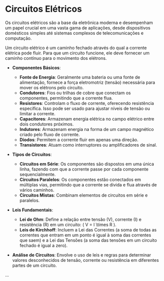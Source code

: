 # Circuitos Elétricos

Os circuitos elétricos são a base da eletrônica moderna e desempenham um papel crucial em uma vasta gama de aplicações, desde dispositivos domésticos simples até sistemas complexos de telecomunicações e computação.

Um circuito elétrico é um caminho fechado através do qual a corrente elétrica pode fluir. Para que um circuito funcione, ele deve fornecer um caminho contínuo para o movimento dos elétrons.

- **Componentes Básicos**:
   - **Fonte de Energia**: Geralmente uma bateria ou uma fonte de alimentação, fornece a força eletromotriz (tensão) necessária para mover os elétrons pelo circuito.
   - **Condutores**: Fios ou trilhas de cobre que conectam os componentes, permitindo que a corrente flua.
   - **Resistores**: Controlam o fluxo de corrente, oferecendo resistência específica. Isso pode ser usado para ajustar níveis de tensão ou limitar a corrente.
   - **Capacitores**: Armazenam energia elétrica no campo elétrico entre dois condutores próximos.
   - **Indutores**: Armazenam energia na forma de um campo magnético criado pelo fluxo de corrente.
   - **Diodos**: Permitem a corrente fluir em apenas uma direção.
   - **Transistores**: Atuam como interruptores ou amplificadores de sinal.

- **Tipos de Circuitos**:
   - **Circuitos em Série**: Os componentes são dispostos em uma única linha, fazendo com que a corrente passe por cada componente sequencialmente.
   - **Circuitos Paralelos**: Os componentes estão conectados em múltiplas vias, permitindo que a corrente se divida e flua através de vários caminhos.
   - **Circuitos Mistas**: Combinam elementos de circuitos em série e paralelos.

- **Leis Fundamentais**:
   - **Lei de Ohm**: Define a relação entre tensão (V), corrente (I) e resistência (R) em um circuito: \( V = I \times R \).
   - **Leis de Kirchhoff**: Incluem a Lei das Correntes (a soma de todas as correntes que entram em um ponto é igual à soma das correntes que saem) e a Lei das Tensões (a soma das tensões em um circuito fechado é igual a zero).

- **Análise de Circuitos**: Envolve o uso de leis e regras para determinar valores desconhecidos de tensão, corrente ou resistência em diferentes partes de um circuito.

...
